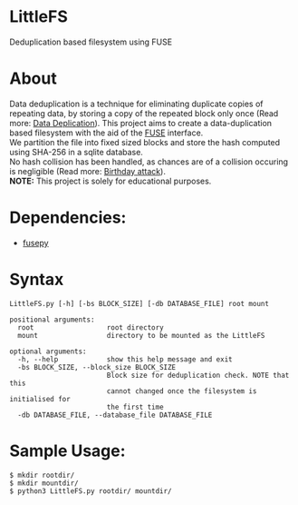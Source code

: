 # LittleFS
Deduplication based filesystem using FUSE

# About
Data deduplication is a technique for eliminating duplicate copies of repeating data, by storing a copy of the repeated block only once (Read more: [Data Deplication](https://en.wikipedia.org/wiki/Data_deduplication)). This project aims to create a data-duplication based filesystem with the aid of the [FUSE](https://en.wikipedia.org/wiki/Filesystem_in_Userspace) interface.    
We partition the file into fixed sized blocks and store the hash computed using SHA-256 in a sqlite database.   
No hash collision has been handled, as chances are of a collision occuring is negligible (Read more: [Birthday attack](https://en.wikipedia.org/wiki/Birthday_attack)).   
**NOTE:**
This project is solely for educational purposes.

# Dependencies:
- [fusepy](https://github.com/fusepy/fusepy)

# Syntax
```
LittleFS.py [-h] [-bs BLOCK_SIZE] [-db DATABASE_FILE] root mount

positional arguments:
  root                  root directory
  mount                 directory to be mounted as the LittleFS

optional arguments:
  -h, --help            show this help message and exit
  -bs BLOCK_SIZE, --block_size BLOCK_SIZE
                        Block size for deduplication check. NOTE that this
                        cannot changed once the filesystem is initialised for
                        the first time
  -db DATABASE_FILE, --database_file DATABASE_FILE
```

# Sample Usage:

```
$ mkdir rootdir/
$ mkdir mountdir/
$ python3 LittleFS.py rootdir/ mountdir/
```
